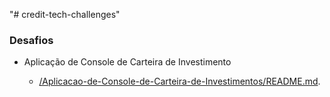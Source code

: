 "# credit-tech-challenges" 

### Desafios

- Aplicação de Console de Carteira de Investimento

  -  [/Aplicacao-de-Console-de-Carteira-de-Investimentos/README.md](https://github.com/stone-payments/credit-tech-challenges/Aplicacao-de-Console-de-Carteira-de-Investimentos/README.md).